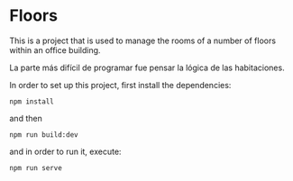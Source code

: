 # Floors

This is a project that is used to manage the rooms of a number of floors within an office building.

La parte más difícil de programar fue pensar la lógica de las habitaciones.

In order to set up this project, first install the dependencies:
```
npm install
```

and then

```
npm run build:dev 
```

and in order to run it, execute:
```
npm run serve
```
